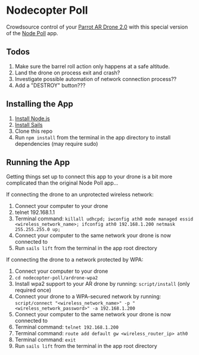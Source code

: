 # Nodecopter Poll

Crowdsource control of your [Parrot AR Drone 2.0](http://ardrone2.parrot.com/) with this special version of the [Node Poll](https://github.com/sdunham/node-poll) app.

## Todos

1. Make sure the barrel roll action only happens at a safe altitude.
2. Land the drone on process exit and crash?
3. Investigate possible automation of network connection process??
4. Add a "DESTROY" button???

## Installing the App

1. [Install Node.js](http://sailsjs.org/#/getStarted)
2. [Install Sails](https://github.com/balderdashy/sails-docs/blob/master/getting-started/getting-started.md)
3. Clone this repo
4. Run `npm install` from the terminal in the app directory to install dependencies (may require sudo)

## Running the App

Getting things set up to connect this app to your drone is a bit more complicated than the original Node Poll app...

If connecting the drone to an unprotected wireless network:
1. Connect your computer to your drone
2. telnet 192.168.1.1
3. Terminal command: `killall udhcpd; iwconfig ath0 mode managed essid <wireless_network_name>; ifconfig ath0 192.168.1.200 netmask 255.255.255.0 up;`
4. Connect your computer to the same network your drone is now connected to
5. Run `sails lift` from the terminal in the app root directory

If connecting the drone to a network protected by WPA:
1. Connect your computer to your drone
2. `cd nodecopter-poll/ardrone-wpa2`
3. Install wpa2 support to your AR drone by running: `script/install` (only required once)
4. Connect your drone to a WPA-secured network by running: `script/connect "<wireless_network_name>" -p "<wireless_network_password>" -a 192.168.1.200`
5. Connect your computer to the same network your drone is now connected to
6. Terminal command: `telnet 192.168.1.200`
7. Terminal command: `route add default gw <wireless_router_ip> ath0`
8. Terminal command: `exit`
9. Run `sails lift` from the terminal in the app root directory
